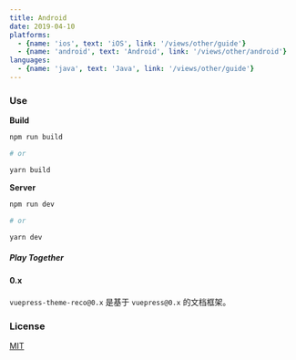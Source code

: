 ```yaml
---
title: Android
date: 2019-04-10
platforms:
  - {name: 'ios', text: 'iOS', link: '/views/other/guide'}
  - {name: 'android', text: 'Android', link: '/views/other/android'}
languages:
  - {name: 'java', text: 'Java', link: '/views/other/guide'}
---
```


### Use

**Build**

```bash
npm run build

# or

yarn build
```

**Server**

```bash
npm run dev

# or

yarn dev
```

##### Play Together

#### 0.x

`vuepress-theme-reco@0.x` 是基于 `vuepress@0.x` 的文档框架。
### License

[MIT](https://github.com/recoluan/vuepress-theme-reco/blob/master/LICENSE)